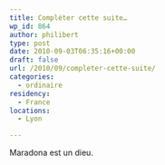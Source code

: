 ```yaml
---
title: Compléter cette suite…
wp_id: 864
author: philibert
type: post
date: 2010-09-03T06:35:16+00:00
draft: false
url: /2010/09/completer-cette-suite/
categories:
  - ordinaire
residency:
  - France
locations:
  - Lyon

---
```

Maradona est un dieu.